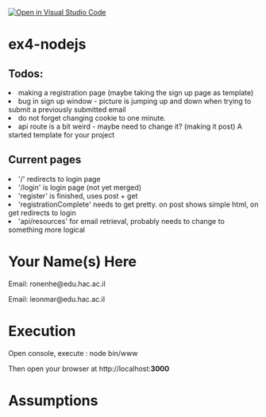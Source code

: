 [![Open in Visual Studio Code](https://classroom.github.com/assets/open-in-vscode-f059dc9a6f8d3a56e377f745f24479a46679e63a5d9fe6f495e02850cd0d8118.svg)](https://classroom.github.com/online_ide?assignment_repo_id=6573225&assignment_repo_type=AssignmentRepo)
# ex4-nodejs
<h2>Todos:</h2>
<li> making a registration page (maybe taking the sign up page as template)
<li> bug in sign up window - picture is jumping up and down when trying to submit a previously submitted email
<li> do not forget changing cookie to one minute.
<li> api route is a bit weird - maybe need to change it? (making it post)
A started template for your project

<h2> Current pages</h2>
<li> '/' redirects to login page
<li> '/login' is login page (not yet merged)</li>
<li> 'register' is finished, uses post + get</li>
<li> 'registrationComplete' needs to get pretty. on post shows simple html, on get redirects to login</li>
<li> 'api/resources' for email retrieval, probably needs to change to something more logical</li>

<h1>Your Name(s) Here</h1>
<p>Email: ronenhe@edu.hac.ac.il</p>
<p>Email: leonmar@edu.hac.ac.il</p>


<h1>Execution</h1>
<p>
Open console, execute : node bin/www
</p>
<p>
Then open your browser at http://localhost:<b>3000</b>
</p>
<h1>Assumptions</h1>
<p>
  
</p>
